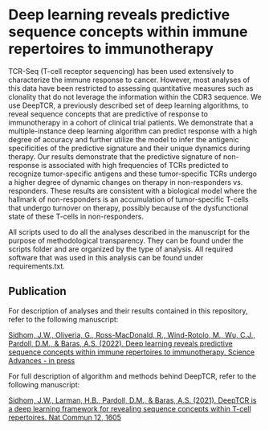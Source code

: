 # Deep learning reveals predictive sequence concepts within immune repertoires to immunotherapy

TCR-Seq (T-cell receptor sequencing) has been used extensively to characterize the immune response to cancer. However, most analyses of this data have been restricted to assessing quantitative measures such as clonality that do not leverage the information within the CDR3 sequence. We use DeepTCR, a previously described set of deep learning algorithms, to reveal sequence concepts that are predictive of response to immunotherapy in a cohort of clinical trial patients. We demonstrate that a multiple-instance deep learning algorithm can predict response with a high degree of accuracy and further utilize the model to infer the antigenic specificities of the predictive signature and their unique dynamics during therapy. Our results demonstrate that the predictive signature of non-response is associated with high frequencies of TCRs predicted to recognize tumor-specific antigens and these tumor-specific TCRs undergo a higher degree of dynamic changes on therapy in non-responders vs. responders. These results are consistent with a biological model where the hallmark of non-responders is an accumulation of tumor-specific T-cells that undergo turnover on therapy, possibly because of the dysfunctional state of these T-cells in non-responders.

 All scripts used to do all the analyses described in the manuscript for the purpose of methodological transparency. They can be found under the scripts folder and are organized by the type of analysis. All required software that was used in this analysis can be found under requirements.txt.
 
## Publication

For description of analyses and their results contained in this repository, refer to the following manuscript:

[Sidhom, J.W., Oliveria, G., Ross-MacDonald, R., Wind-Rotolo, M., Wu, C.J., Pardoll, D.M., & Baras, A.S. (2022). Deep learning reveals predictive sequence concepts within immune repertoires to immunotherapy. Science Advances - in press]()

For full description of algorithm and methods behind DeepTCR, refer to the following manuscript:

[Sidhom, J.W., Larman, H.B., Pardoll, D.M., & Baras, A.S. (2021). DeepTCR is a deep learning framework for revealing sequence concepts within T-cell repertoires. Nat Commun 12, 1605](https://www.nature.com/articles/s41467-021-21879-w)
